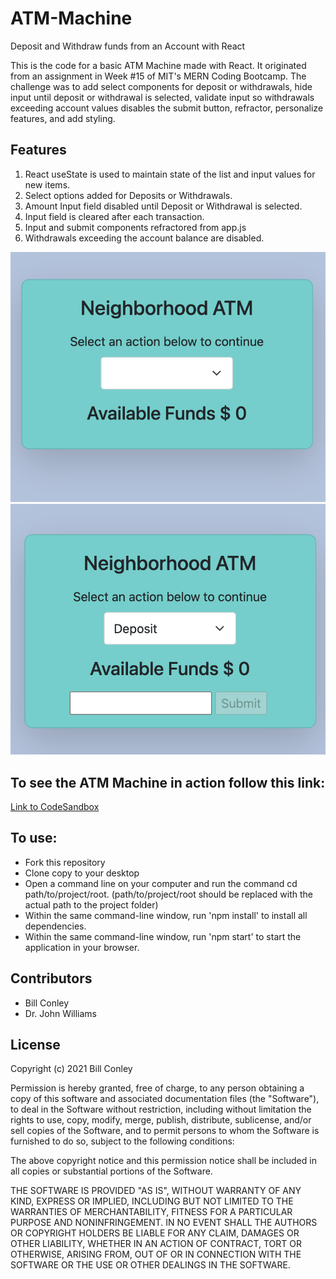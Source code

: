 # ATM-Machine
Deposit and Withdraw funds from an Account with React
<p>This is the code for a basic ATM Machine made with React. It originated from an assignment in Week #15 of MIT's MERN Coding Bootcamp. The challenge was to add select components for deposit or withdrawals, hide input until deposit or withdrawal is selected, validate input so withdrawals exceeding account values disables the submit button, refractor, personalize features, and add styling.</p>

<h2>Features</h2>
<ol>
<li>React useState is used to maintain state of the list and input values for new items.</li>
<li>Select options added for Deposits or Withdrawals.</li>
<li>Amount Input field disabled until Deposit or Withdrawal is selected.</li>
<li>Input field is cleared after each transaction.</li>
<li>Input and submit components refractored from app.js</li>
  <li>Withdrawals exceeding the account balance are disabled.</li>
</ol>
<img src="./atmModeNotSelected.png"/><img src="./atmDepositSelected.png"/>
<h2>To see the ATM Machine in action follow this link:</h2>
<a href="https://codesandbox.io/s/atm-machine-e50nn">Link to CodeSandbox</a>
<h2>To use:</h2>
<ul>
<li>Fork this repository</li>
<li>Clone copy to your desktop</li>
<li>Open a command line on your computer and run the command cd path/to/project/root. (path/to/project/root should be replaced with the actual path to the project folder)</li>
<li>Within the same command-line window, run 'npm install' to install all dependencies.</li>
<li>Within the same command-line window, run 'npm start' to start the application in your browser.</li>
  </ul>
<h2>Contributors</h2>
<ul>
  <li>Bill Conley</li>
  <li>Dr. John Williams</li>
 </ul>
<h2>License</h2>
<p>Copyright (c) 2021 Bill Conley</p>
<p>Permission is hereby granted, free of charge, to any person obtaining a copy
of this software and associated documentation files (the "Software"), to deal
in the Software without restriction, including without limitation the rights
to use, copy, modify, merge, publish, distribute, sublicense, and/or sell
copies of the Software, and to permit persons to whom the Software is
furnished to do so, subject to the following conditions:</p>
<p>The above copyright notice and this permission notice shall be included in all
copies or substantial portions of the Software. </p>
<p>THE SOFTWARE IS PROVIDED "AS IS", WITHOUT WARRANTY OF ANY KIND, EXPRESS OR
IMPLIED, INCLUDING BUT NOT LIMITED TO THE WARRANTIES OF MERCHANTABILITY,
FITNESS FOR A PARTICULAR PURPOSE AND NONINFRINGEMENT. IN NO EVENT SHALL THE
AUTHORS OR COPYRIGHT HOLDERS BE LIABLE FOR ANY CLAIM, DAMAGES OR OTHER
LIABILITY, WHETHER IN AN ACTION OF CONTRACT, TORT OR OTHERWISE, ARISING FROM,
OUT OF OR IN CONNECTION WITH THE SOFTWARE OR THE USE OR OTHER DEALINGS IN THE
SOFTWARE.</p>

